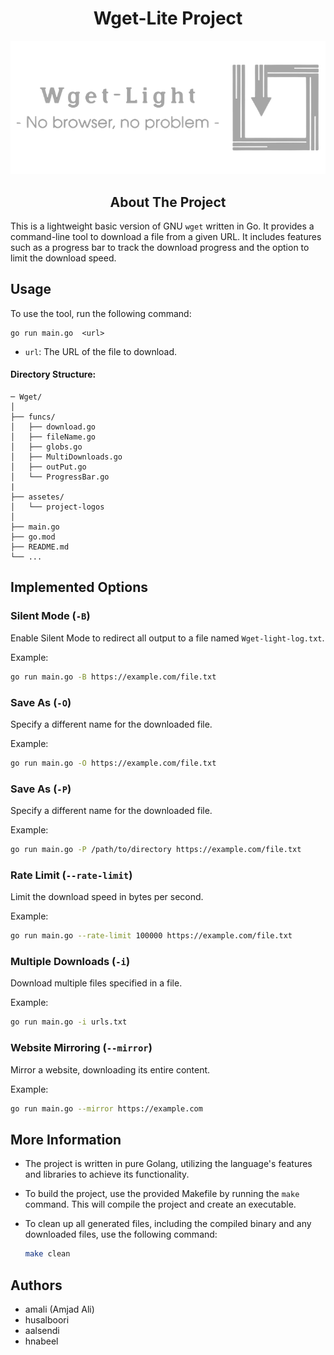 # 
<h1 align="center">Wget-Lite Project</h1>


<p align="center">
    <img src="./assets/Design3.png" alt="Wget-light Logo"  />
</p>

<h2 align="center">About The Project</h2>

This is a lightweight basic version of GNU `wget` written in Go.
It provides a command-line tool to download a file from a given URL. It includes features such as a progress bar to track the download progress and the option to limit the download speed.

## Usage

To use the tool, run the following command:

```shell
go run main.go  <url>
```

- `url`: The URL of the file to download.


#### Directory Structure:
```console
─ Wget/
│
├── funcs/
│   ├── download.go
│   ├── fileName.go
│   ├── globs.go
│   ├── MultiDownloads.go  
│   ├── outPut.go
│   └── ProgressBar.go
|
├── assetes/
│   └── project-logos
│
├── main.go
├── go.mod
├── README.md
└── ...
```

## Implemented Options

### Silent Mode (`-B`)

Enable Silent Mode to redirect all output to a file named `Wget-light-log.txt`.

Example:
```bash
go run main.go -B https://example.com/file.txt
```

### Save As (`-O`)

Specify a different name for the downloaded file.

Example:
```bash
go run main.go -O https://example.com/file.txt
```

### Save As (`-P`)

Specify a different name for the downloaded file.

Example:
```bash
go run main.go -P /path/to/directory https://example.com/file.txt
```


### Rate Limit (`--rate-limit`)
 
Limit the download speed in bytes per second.

Example: 
```bash
go run main.go --rate-limit 100000 https://example.com/file.txt
```


### Multiple Downloads (`-i`)

Download multiple files specified in a file.

Example:
```bash
go run main.go -i urls.txt
```

### Website Mirroring (`--mirror`)

Mirror a website, downloading its entire content.

Example:
```bash
go run main.go --mirror https://example.com
```


## More Information

* The project is written in pure Golang, utilizing the language's features and libraries to achieve its functionality.

* To build the project, use the provided Makefile by running the `make` command. This will compile the project and create an executable.

* To clean up all generated files, including the compiled binary and any downloaded files, use the following command:
  ```bash
  make clean
  ```

## Authors
- amali (Amjad Ali)
- husalboori
- aalsendi
- hnabeel
